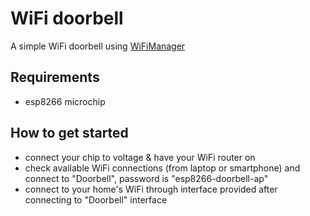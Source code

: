 # WiFi doorbell
A simple WiFi doorbell using [WiFiManager](https://github.com/tzapu/WiFiManager)

## Requirements
- esp8266 microchip

## How to get started
- connect your chip to voltage & have your WiFi router on
- check available WiFi connections (from laptop or smartphone) and connect to "Doorbell", password is "esp8266-doorbell-ap"
- connect to your home's WiFi through interface provided after connecting to "Doorbell" interface
